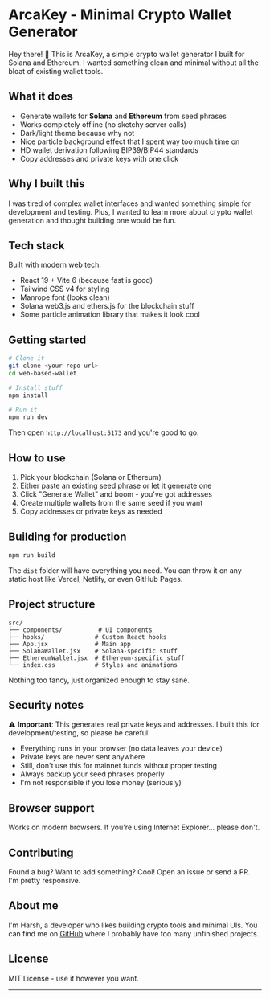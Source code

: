 # ArcaKey - Minimal Crypto Wallet Generator

Hey there! 👋 This is ArcaKey, a simple crypto wallet generator I built for Solana and Ethereum. I wanted something clean and minimal without all the bloat of existing wallet tools.

## What it does

- Generate wallets for **Solana** and **Ethereum** from seed phrases
- Works completely offline (no sketchy server calls)
- Dark/light theme because why not
- Nice particle background effect that I spent way too much time on
- HD wallet derivation following BIP39/BIP44 standards
- Copy addresses and private keys with one click

## Why I built this

I was tired of complex wallet interfaces and wanted something simple for development and testing. Plus, I wanted to learn more about crypto wallet generation and thought building one would be fun.

## Tech stack

Built with modern web tech:

- React 19 + Vite 6 (because fast is good)
- Tailwind CSS v4 for styling
- Manrope font (looks clean)
- Solana web3.js and ethers.js for the blockchain stuff
- Some particle animation library that makes it look cool

## Getting started

```bash
# Clone it
git clone <your-repo-url>
cd web-based-wallet

# Install stuff
npm install

# Run it
npm run dev
```

Then open `http://localhost:5173` and you're good to go.

## How to use

1. Pick your blockchain (Solana or Ethereum)
2. Either paste an existing seed phrase or let it generate one
3. Click "Generate Wallet" and boom - you've got addresses
4. Create multiple wallets from the same seed if you want
5. Copy addresses or private keys as needed

## Building for production

```bash
npm run build
```

The `dist` folder will have everything you need. You can throw it on any static host like Vercel, Netlify, or even GitHub Pages.

## Project structure

```
src/
├── components/          # UI components
├── hooks/              # Custom React hooks
├── App.jsx             # Main app
├── SolanaWallet.jsx    # Solana-specific stuff
├── EthereumWallet.jsx  # Ethereum-specific stuff
└── index.css           # Styles and animations
```

Nothing too fancy, just organized enough to stay sane.

## Security notes

⚠️ **Important**: This generates real private keys and addresses. I built this for development/testing, so please be careful:

- Everything runs in your browser (no data leaves your device)
- Private keys are never sent anywhere
- Still, don't use this for mainnet funds without proper testing
- Always backup your seed phrases properly
- I'm not responsible if you lose money (seriously)

## Browser support

Works on modern browsers. If you're using Internet Explorer... please don't.

## Contributing

Found a bug? Want to add something? Cool! Open an issue or send a PR. I'm pretty responsive.

## About me

I'm Harsh, a developer who likes building crypto tools and minimal UIs. You can find me on [GitHub](https://github.com/harshverma7) where I probably have too many unfinished projects.

## License

MIT License - use it however you want.

---
